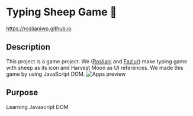 # Typing Sheep Game :sheep:
https://roslianiwp.github.io

## Description
This project is a game project. We ([Rosliani](https://github.com/roslianiwp) and [Fazlur](https://github.com/alulfazlur)) make typing game with sheep as its icon and Harvest Moon as UI references. We made this game by using JavaScript DOM.
![Apps preview](/src/images/image.png)

## Purpose
Learning Javascript DOM
